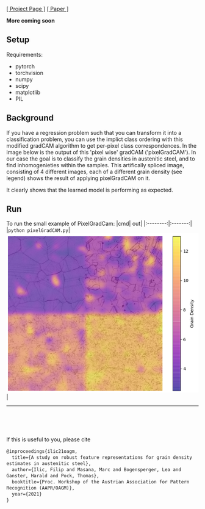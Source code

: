 [[ Project Page ]](http://f-ilic.github.io/RobustFeatureAustenit)
[[ Paper ]](http://http://f-ilic.github.io/RobustFeatureAustenit/ilic21RobustFeatureAustenit.pdf)

**More coming soon** 
## Setup
Requirements:
* pytorch
* torchvision
* numpy 
* scipy
* matplotlib 
* PIL

## Background

If you have a regression problem such that you can transform it into a classification problem, you can use the implict class ordering with this modified gradCAM algorithm to get per-pixel class correspondences.
In the image below is the output of this 'pixel wise' gradCAM ('pixelGradCAM'). In our case the goal is to classify the grain densities in austenitic steel, and to find inhomogenieties within the samples.
This artifically spliced image, consisting of 4 different images, each of a different grain density (see legend) shows the result of applying pixelGradCAM on it.

It clearly shows that the learned model is performing as expected.


## Run

To run the small example of PixelGradCam:
|cmd| out|
|:--------:|:-------:|
 |```python pixelGradCAM.py```|![output](readme_assets/output.png)|

 ---

<br><br><br>


 If this is useful to you, please cite

```
@inproceedings{ilic21oagm,
  title={A study on robust feature representations for grain density estimates in austenitic steel},
  author={Ilic, Filip and Masana, Marc and Bogensperger, Lea and Ganster, Harald and Pock, Thomas},
  booktitle={Proc. Workshop of the Austrian Association for Pattern Recognition (AAPR/OAGM)},
  year={2021}
}
```







